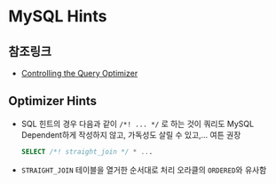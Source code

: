 # MySQL Hints

## 참조링크
- [Controlling the Query Optimizer](https://dev.mysql.com/doc/refman/8.0/en/controlling-optimizer.html)

## Optimizer Hints

- SQL 힌트의 경우 다음과 같이 `/*! ... */` 로 하는 것이 쿼리도 MySQL Dependent하게 작성하지 않고, 가독성도 살릴 수 있고,... 여튼 권장

    ```sql
    SELECT /*! straight_join */ * ...
    ```

- `STRAIGHT_JOIN`
    테이블을 열거한 순서대로 처리
    오라클의 `ORDERED`와 유사함

